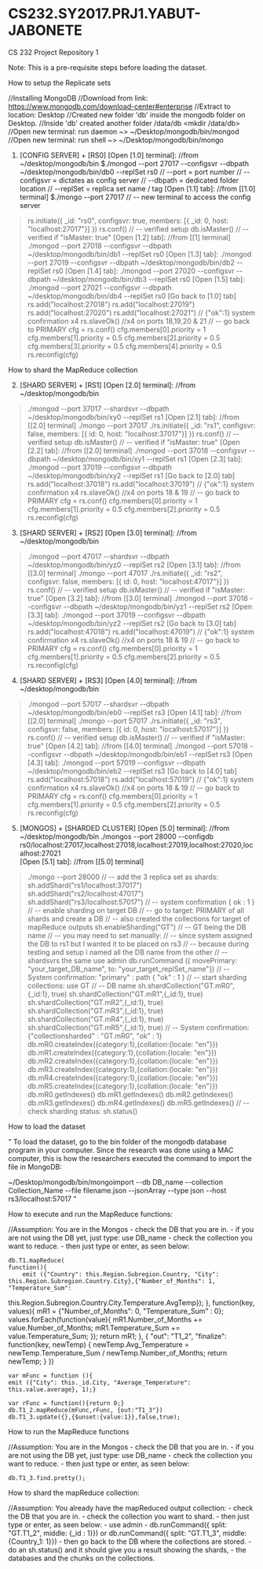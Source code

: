 # CS232.SY2017.PRJ1.YABUT-JABONETE
CS 232 Project Repository 1

Note: This is a pre-requisite steps before loading the dataset.

How to setup the Replicate sets

//Installing MongoDB
	//Download from link: https://www.mongodb.com/download-center#enterprise 
	//Extract to location: Desktop <created new folder for it> 
	//Created new folder 'db' inside the mongodb folder on Desktop. 
	//Inside 'db' created another folder /data/db <mkdir /data/db> 
//Open new terminal: run daemon ~> ~/Desktop/mongodb/bin/mongod 
//Open new terminal: run shell ~> ~/Desktop/mongodb/bin/mongo 

1. [CONFIG SERVER] + [RS0]
[Open [1.0] terminal]: //from ~/desktop/mongodb/bin 
$./mongod --port 27017 --configsvr --dbpath ~/desktop/mongodb/bin/db0 --replSet rs0 
// --port = port number 
// --configsvr = dictates as config server 
// --dbpath = dedicated folder location 
// --replSet = replica set name / tag 
[Open [1.1] tab]: //from [[1.0] terminal]
$./mongo --port 27017 
// -- new terminal to access the config server 

>rs.initiate({
		_id: "rs0", configsvr: true, members: 
		[{ _id: 0, host: "localhost:27017"}]
	})
> rs.conf() 
// -- verified setup 
> db.isMaster() 
// -- verified if "isMaster: true" 
[Open [1.2] tab]: //from [[1] terminal]
> ./mongod --port 27018 --configsvr --dbpath ~/desktop/mongodb/bin/db1 --replSet rs0 
[Open [1.3] tab]: 
> ./mongod --port 27019 --configsvr --dbpath ~/desktop/mongodb/bin/db2 --replSet rs0 
[Open [1.4] tab]: 
> ./mongod --port 27020 --configsvr --dbpath ~/desktop/mongodb/bin/db3 --replSet rs0 
[Open [1.5] tab]: 
> ./mongod --port 27021 --configsvr --dbpath ~/desktop/mongodb/bin/db4 --replSet rs0 
[Go back to [1.0] tab]
> rs.add("localhost:27018")
> rs.add("localhost:27019")
> rs.add("localhost:27020")
> rs.add("localhost:27021")
// {"ok":1} system confirmation x4 
> rs.slaveOk() //x4 on ports 18,19,20 & 21
// -- go back to PRIMARY
> cfg = rs.conf()
> cfg.members[0].priority = 1
> cfg.members[1].priority = 0.5
> cfg.members[2].priority = 0.5
> cfg.members[3].priority = 0.5
> cfg.members[4].priority = 0.5
> rs.reconfig(cfg) 


How to shard the MapReduce collection

2. [SHARD SERVER] + [RS1]
[Open [2.0] terminal]: //from ~/desktop/mongodb/bin 
> ./mongod --port 37017 --shardsvr --dbpath ~/desktop/mongodb/bin/xy0 --replSet rs1 
[Open [2.1] tab]: //from [[2.0] terminal]
> ./mongo --port 37017 
> ./rs.initiate({ 
		_id: "rs1", configsvr: false, members: 
		[{ id: 0, host: "localhost:37017"}]
	})
> rs.conf()
// -- verified setup 
> db.isMaster() 
// -- verified if "isMaster: true"
[Open [2.2] tab]: //from [[2.0] terminal]
> ./mongod --port 37018 --configsvr --dbpath ~/desktop/mongodb/bin/xy1 --replSet rs1 
[Open [2.3] tab]: 
> ./mongod --port 37019 --configsvr --dbpath ~/desktop/mongodb/bin/xy2 --replSet rs1 
[Go back to [2.0] tab]
> rs.add("localhost:37018")
> rs.add("localhost:37019")
// {"ok":1} system confirmation x4 
> rs.slaveOk() //x4 on ports 18 & 19
// -- go back to PRIMARY
> cfg = rs.conf()
> cfg.members[0].priority = 1
> cfg.members[1].priority = 0.5
> cfg.members[2].priority = 0.5
> rs.reconfig(cfg) 

3. [SHARD SERVER] + [RS2]
[Open [3.0] terminal]: //from ~/desktop/mongodb/bin 
> ./mongod --port 47017 --shardsvr --dbpath ~/desktop/mongodb/bin/yz0 --replSet rs2 
[Open [3.1] tab]: //from [[3.0] terminal]
> ./mongo --port 47017 
> ./rs.initiate({ 
		_id: "rs2", configsvr: false, members: 
		[{ id: 0, host: "localhost:47017"}]
	})
> rs.conf()
// -- verified setup 
> db.isMaster() 
// -- verified if "isMaster: true"
[Open [3.2] tab]: //from [[3.0] terminal]
> ./mongod --port 37018 --configsvr --dbpath ~/desktop/mongodb/bin/yz1 --replSet rs2
[Open [3.3] tab]: 
> ./mongod --port 37019 --configsvr --dbpath ~/desktop/mongodb/bin/yz2 --replSet rs2 
[Go back to [3.0] tab]
> rs.add("localhost:47018")
> rs.add("localhost:47019")
// {"ok":1} system confirmation x4 
> rs.slaveOk() //x4 on ports 18 & 19
// -- go back to PRIMARY
> cfg = rs.conf()
> cfg.members[0].priority = 1
> cfg.members[1].priority = 0.5
> cfg.members[2].priority = 0.5
> rs.reconfig(cfg) 

4. [SHARD SERVER] + [RS3]
[Open [4.0] terminal]: //from ~/desktop/mongodb/bin 
> ./mongod --port 57017 --shardsvr --dbpath ~/desktop/mongodb/bin/eb0 --replSet rs3 
[Open [4.1] tab]: //from [[2.0] terminal]
> ./mongo --port 57017 
> ./rs.initiate({ 
		_id: "rs3", configsvr: false, members: 
		[{ id: 0, host: "localhost:57017"}]
	})
> rs.conf()
// -- verified setup 
> db.isMaster() 
// -- verified if "isMaster: true"
[Open [4.2] tab]: //from [[4.0] terminal]
> ./mongod --port 57018 --configsvr --dbpath ~/desktop/mongodb/bin/eb1 --replSet rs3 
[Open [4.3] tab]: 
> ./mongod --port 57019 --configsvr --dbpath ~/desktop/mongodb/bin/eb2 --replSet rs3 
[Go back to [4.0] tab]
> rs.add("localhost:57018")
> rs.add("localhost:57019")
// {"ok":1} system confirmation x4 
> rs.slaveOk() //x4 on ports 18 & 19
// -- go back to PRIMARY
> cfg = rs.conf()
> cfg.members[0].priority = 1
> cfg.members[1].priority = 0.5
> cfg.members[2].priority = 0.5
> rs.reconfig(cfg) 

5. [MONGOS] + [SHARDED CLUSTER] 
[Open [5.0] terminal]: //from ~/desktop/mongodb/bin 
./mongos --port 28000 --configdb rs0/localhost:27017,localhost:27018,localhost:27019,localhost:27020,localhost:27021  
[Open [5.1] tab]: //from [[5.0] terminal]
> ./mongo --port 28000 
// -- add the 3 replica set as shards: 
> sh.addShard("rs1/localhost:37017")
> sh.addShard("rs2/localhost:47017") 
> sh.addShard("rs3/localhost:57017")
// -- system confirmation { ok : 1 }
// -- enable sharding on target DB 
// -- go to target: PRIMARY of all shards and create a DB
// -- also created the collections for target of mapReduce outputs 
> sh.enableSharding("GT") 
// -- GT being the DB name 
// -- you may need to set manually: 
// -- since system assigned the DB to rs1 but I wanted it to be placed on rs3 
// -- because during testing and setup i named all the DB name from the other 
// -- shardsvrs the same
> use admin 
> db.runCommand ({ movePrimary: "your_target_DB_name", to: "your_target_replSet_name"})
// -- System confirmation: "primary" : path { "ok" : 1 } 
// -- start sharding collections: 
> use GT // -- DB name
> sh.shardCollection("GT.mR0",{_id:1}, true)
> sh.shardCollection("GT.mR1",{_id:1}, true)
> sh.shardCollection("GT.mR2",{_id:1}, true)
> sh.shardCollection("GT.mR3",{_id:1}, true)
> sh.shardCollection("GT.mR4",{_id:1}, true)
> sh.shardCollection("GT.mR5",{_id:1}, true)
// -- System confirmation: {"collectionsharded" : "GT.mR0", "ok" : 1}
> db.mR0.createIndex({category:1},{collation:{locale: "en"}})
> db.mR1.createIndex({category:1},{collation:{locale: "en"}})
> db.mR2.createIndex({category:1},{collation:{locale: "en"}})
> db.mR3.createIndex({category:1},{collation:{locale: "en"}})
> db.mR4.createIndex({category:1},{collation:{locale: "en"}})
> db.mR5.createIndex({category:1},{collation:{locale: "en"}})
> db.mR0.getIndexes()
> db.mR1.getIndexes()
> db.mR2.getIndexes()
> db.mR3.getIndexes()
> db.mR4.getIndexes()
> db.mR5.getIndexes()
// -- check sharding status: 
> sh.status() 

How to load the dataset

" To load the dataset, go to the bin folder of the mongodb database program in your computer. 
Since the research was done using a MAC computer, this is how the researchers executed the 
command to import the file in MongoDB: 

~/Desktop/mongodb/bin/mongoimport --db DB_name --collection Collection_Name 
--file filename.json --jsonArray --type json --host rs3/localhost:57017 "


How to execute and run the MapReduce functions: 

//Assumption: You are in the Mongos 
	- check the DB that you are in. 
	- if you are not using the DB yet, just type: use DB_name
	- check the collection you want to reduce. 
	- then just type or enter, as seen below: 
	 
	db.T1.mapReduce(
	function(){
		emit ({"Country": this.Region.Subregion.Country, "City": this.Region.Subregion.Country.City},{"Number_of_Months": 1, "Temperature_Sum": 

this.Region.Subregion.Country.City.Temperature.AvgTemp}); 
	}, 
	function(key, values){
		mR1 = {"Number_of_Months": 0, "Temperature_Sum" : 0};
		values.forEach(function(value){
			mR1.Number_of_Months += value.Number_of_Months;
			mR1.Temperature_Sum += value.Temperature_Sum;
		});
		return mR1;
	},
	{
		"out": "T1_2", 
		"finalize": function(key, newTemp) {
			newTemp.Avg_Temperature = newTemp.Temperature_Sum / newTemp.Number_of_Months;
			return newTemp;
		}
	})	

	var mFunc = function (){ 
	emit ({"City": this._id.City, "Average_Temperature": this.value.average}, 1);} 

	var rFunc = function(){return 0;}
	db.T1_2.mapReduce(mFunc,rFunc, {out:"T1_3"})
	db.T1_3.update({},{$unset:{value:1}},false,true);


How to run the MapReduce functions

//Assumption: You are in the Mongos 
	- check the DB that you are in. 
	- if you are not using the DB yet, just type: use DB_name
	- check the collection you want to reduce. 
	- then just type or enter, as seen below: 

	db.T1_3.find.pretty();


How to shard the mapReduce collection: 

//Assumption: You already have the mapReduced output collection: 
	- check the DB that you are in. 
	- check the collection you want to shard. 
	- then just type or enter, as seen below: 
	- use admin
	- 
		db.runCommand({ split: "GT.T1_2", middle: {_id : 1}})
	or 
		db.runCommand({ split: "GT.T1_3", middle: {Country_1: 1}})
	- then go back to the DB where the collections are stored. 
	- do an sh.status() and it should give you a result showing the shards,
	- the databases and the chunks on the collections.
